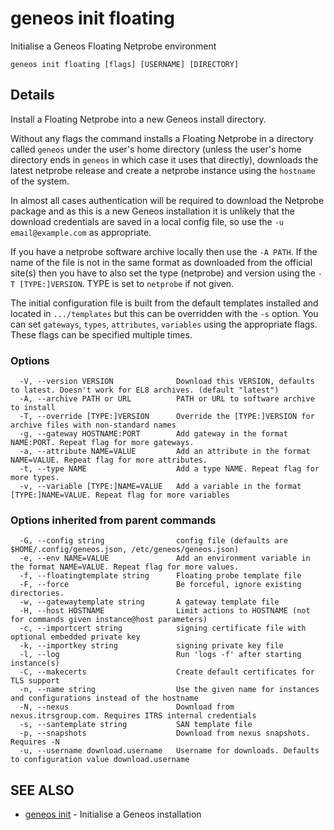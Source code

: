 # geneos init floating

Initialise a Geneos Floating Netprobe environment

```text
geneos init floating [flags] [USERNAME] [DIRECTORY]
```

## Details

Install a Floating Netprobe into a new Geneos install
directory.

Without any flags the command installs a Floating Netprobe in a directory called
`geneos` under the user's home directory (unless the user's home
directory ends in `geneos` in which case it uses that directly),
downloads the latest netprobe release and create a netprobe instance using
the `hostname` of the system.

In almost all cases authentication will be required to download the
Netprobe package and as this is a new Geneos installation it is
unlikely that the download credentials are saved in a local config
file, so use the `-u email@example.com` as appropriate.

If you have a netprobe software archive locally then use the `-A
PATH`. If the name of the file is not in the same format as
downloaded from the official site(s) then you have to also set the
type (netprobe) and version using the `-T [TYPE:]VERSION`. TYPE is
set to `netprobe` if not given. 

The initial configuration file is built from the default templates
installed and located in `.../templates` but this can be overridden
with the `-s` option. You can set `gateways`, `types`, `attributes`,
`variables` using the appropriate flags. These flags can be specified
multiple times.

### Options

```text
  -V, --version VERSION              Download this VERSION, defaults to latest. Doesn't work for EL8 archives. (default "latest")
  -A, --archive PATH or URL          PATH or URL to software archive to install
  -T, --override [TYPE:]VERSION      Override the [TYPE:]VERSION for archive files with non-standard names
  -g, --gateway HOSTNAME:PORT        Add gateway in the format NAME:PORT. Repeat flag for more gateways.
  -a, --attribute NAME=VALUE         Add an attribute in the format NAME=VALUE. Repeat flag for more attributes.
  -t, --type NAME                    Add a type NAME. Repeat flag for more types.
  -v, --variable [TYPE:]NAME=VALUE   Add a variable in the format [TYPE:]NAME=VALUE. Repeat flag for more variables
```

### Options inherited from parent commands

```text
  -G, --config string                config file (defaults are $HOME/.config/geneos.json, /etc/geneos/geneos.json)
  -e, --env NAME=VALUE               Add an environment variable in the format NAME=VALUE. Repeat flag for more values.
  -f, --floatingtemplate string      Floating probe template file
  -F, --force                        Be forceful, ignore existing directories.
  -w, --gatewaytemplate string       A gateway template file
  -H, --host HOSTNAME                Limit actions to HOSTNAME (not for commands given instance@host parameters)
  -c, --importcert string            signing certificate file with optional embedded private key
  -k, --importkey string             signing private key file
  -l, --log                          Run 'logs -f' after starting instance(s)
  -C, --makecerts                    Create default certificates for TLS support
  -n, --name string                  Use the given name for instances and configurations instead of the hostname
  -N, --nexus                        Download from nexus.itrsgroup.com. Requires ITRS internal credentials
  -s, --santemplate string           SAN template file
  -p, --snapshots                    Download from nexus snapshots. Requires -N
  -u, --username download.username   Username for downloads. Defaults to configuration value download.username
```

## SEE ALSO

* [geneos init](geneos_init.md)	 - Initialise a Geneos installation
